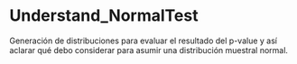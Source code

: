 # Understand_NormalTest

Generación de distribuciones para evaluar el resultado del p-value y así aclarar qué debo considerar para asumir una distribución muestral normal.
